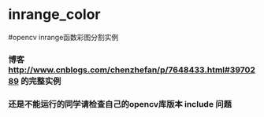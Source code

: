 # inrange_color
#opencv inrange函数彩图分割实例

### 博客 http://www.cnblogs.com/chenzhefan/p/7648433.html#3970289 的完整实例
### 还是不能运行的同学请检查自己的opencv库版本 include 问题
